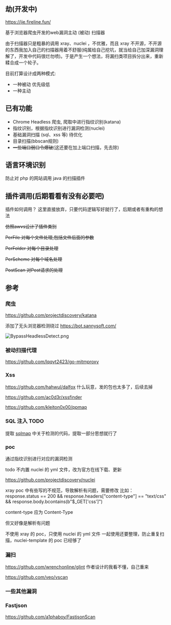 ## 劫(开发中)

https://jie.fireline.fun/

基于浏览器爬虫开发的web漏洞主动 (被动) 扫描器

由于扫描器只是粗暴的调用 xray、nuclei ，不优雅，而且 xray 不开源，不开源的东西我加入自己的扫描器用着不舒服(纯属给自己挖坑，就当给自己加深漏洞理解了，开发中代码很烂勿喷)。于是产生一个想法，将漏扫类项目拆分出来，重新糅合成一个轮子。

目前打算设计成两种模式:

-   一种被动 优先级低
-   一种主动

## 已有功能

- Chrome Headless 爬虫, 爬取中进行指纹识别(katana)
- 指纹识别，根据指纹识别进行漏洞检测(nuclei)
- 基础漏洞扫描 (sql、xss 等) 待优化
- 目录扫描(bbscan规则)
- ~~一些端口弱口令爆破~~(这还要在加上端口扫描，先去除)

## 语言环境识别

防止对 php 的网站调用 java 的扫描插件

## 插件调用(后期看看有没有必要吧)

插件如何调用？ 这里直接放弃，只要代码逻辑写好就行了，后期或者有重构的想法

~~仿照awvs设计了插件类别~~

~~PerFile 对每个文件处理,包括文件后面的参数~~

~~PerFolder 对每个目录处理~~

~~PerScheme 对每个域名处理~~

~~PostScan 对Post请求的处理~~

## 参考

### 爬虫

https://github.com/projectdiscovery/katana

添加了无头浏览器检测绕过 https://bot.sannysoft.com/

![BypassHeadlessDetect.png](https://cdn.jsdelivr.net/gh/yhy0/PicGoImg@master/img/202303062213518.png)

### 被动扫描代理

https://github.com/lqqyt2423/go-mitmproxy

### Xss

https://github.com/hahwul/dalfox 什么玩意，发的包也太多了，后续去掉

https://github.com/ac0d3r/xssfinder

https://github.com/kleiton0x00/ppmap

### SQL 注入  TODO

提取 [sqlmap](https://github.com/sqlmapproject/sqlmap) 中关于检测的代码，提取一部分思想就行了

### poc

通过指纹识别进行对应的漏洞检测

todo 不内置 nuclei 的 yml 文件，改为官方在线下载、更新

https://github.com/projectdiscovery/nuclei

xray poc  中有些写的不规范，导致解析有问题，需要修改
比如：
response.status == 200 && response.headers["content-type"] == "text/css" && response.body.bcontains(b"$_GET['css']")


content-type 应为 Content-Type

但又好像是解析有问题

不使用 xray 的 poc，只使用 nuclei 的 yml 文件
一起使用还要整理，防止重复扫描，nuclei-template 的 poc 已经够了

### 漏扫

https://github.com/wrenchonline/glint 作者设计的我看不懂，自己重来

https://github.com/veo/vscan	

### 一些其他漏洞

### Fastjson

https://github.com/a1phaboy/FastjsonScan
